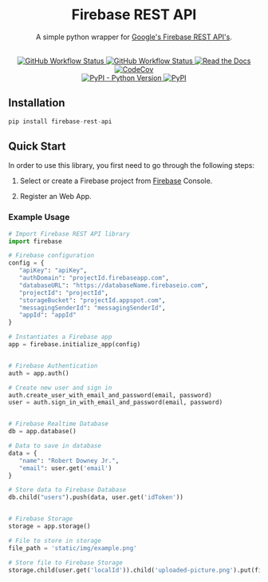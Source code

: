 <div align="center">

   <h1> Firebase REST API </h1>

   <p>A simple python wrapper for <a href="https://firebase.google.com">Google's Firebase REST API's</a>.</p>
   <br>

</div>

<div align="center">

   <a href="https://github.com/AsifArmanRahman/firebase-rest-api/actions/workflows/build.yml"> 
      <img alt="GitHub Workflow Status" src="https://img.shields.io/github/workflow/status/AsifArmanRahman/firebase-rest-api/build?logo=Github">
   </a>
   <a href="https://github.com/AsifArmanRahman/firebase-rest-api/actions/workflows/tests.yml">
      <img alt="GitHub Workflow Status" src="https://img.shields.io/github/workflow/status/AsifArmanRahman/firebase-rest-api/tests?label=tests&logo=Pytest">
   </a>
   <a href="https://firebase-rest-api.readthedocs.io/en/latest/">
      <img alt="Read the Docs" src="https://img.shields.io/readthedocs/firebase-rest-api?logo=Read%20the%20Docs&logoColor=white">
   </a>
   <a href="https://codecov.io/gh/AsifArmanRahman/firebase-rest-api"> 
      <img alt="CodeCov" src="https://codecov.io/gh/AsifArmanRahman/firebase-rest-api/branch/main/graph/badge.svg?token=N7TE1WVZ7W"> 
   </a>

</div>

<div align="center">
   <a href="https://pypi.org/project/firebase-rest-api/"> 
      <img alt="PyPI - Python Version" src="https://img.shields.io/pypi/pyversions/firebase-rest-api?logo=python">
   </a>
   <a href="https://pypi.org/project/firebase-rest-api/"> 
      <img alt="PyPI" src="https://img.shields.io/pypi/v/firebase-rest-api?logo=PyPI&logoColor=white">
   </a>
</div>



## Installation

```python
pip install firebase-rest-api
```


## Quick Start

In order to use this library, you first need to go through the following steps:

1. Select or create a Firebase project from [Firebase](https://console.firebase.google.com) Console.

2. Register an Web App.


### Example Usage

```python
# Import Firebase REST API library
import firebase

# Firebase configuration
config = {
   "apiKey": "apiKey",
   "authDomain": "projectId.firebaseapp.com",
   "databaseURL": "https://databaseName.firebaseio.com",
   "projectId": "projectId",
   "storageBucket": "projectId.appspot.com",
   "messagingSenderId": "messagingSenderId",
   "appId": "appId"
}

# Instantiates a Firebase app
app = firebase.initialize_app(config)


# Firebase Authentication
auth = app.auth()

# Create new user and sign in
auth.create_user_with_email_and_password(email, password)
user = auth.sign_in_with_email_and_password(email, password)


# Firebase Realtime Database
db = app.database()

# Data to save in database
data = {
   "name": "Robert Downey Jr.",
   "email": user.get('email')
}

# Store data to Firebase Database
db.child("users").push(data, user.get('idToken'))


# Firebase Storage
storage = app.storage()

# File to store in storage
file_path = 'static/img/example.png'

# Store file to Firebase Storage
storage.child(user.get('localId')).child('uploaded-picture.png').put(file_path, user.get('idToken'))
```
